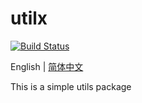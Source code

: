 # utilx

[![Build Status](https://app.travis-ci.com/catbugdemo/utilx.svg?branch=master)](https://app.travis-ci.com/catbugdemo/utilx)

English | [简体中文](./README.md)

This is a simple utils package
